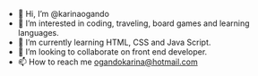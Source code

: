 - 👋 Hi, I’m @karinaogando
- 👀 I’m interested in coding, traveling, board games and learning languages.
- 🌱 I’m currently learning HTML, CSS and Java Script.
- 💞️ I’m looking to collaborate on front end developer. 
- 📫 How to reach me ogandokarina@hotmail.com

<!---
karinaogando/karinaogando is a ✨ special ✨ repository because its `README.md` (this file) appears on your GitHub profile.
You can click the Preview link to take a look at your changes.
--->
